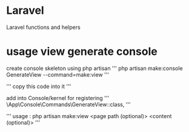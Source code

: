 # Laravel
Laravel functions and helpers

# usage view generate console

create console skeleton using php artisan
'''
php artisan make:console GenerateView --command=make:view
'''

'''
copy this code into it
'''


add into Console/kernel for registering
'''
 \App\Console\Commands\GenerateView::class,
'''

'''
usage : php artisan make:view <page name> <page path (optional)> <content (optional)>
'''
